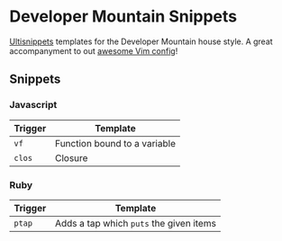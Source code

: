 Developer Mountain Snippets
===========================

[Ultisnippets](https://github.com/SirVer/ultisnips) templates for the Developer Mountain house style.
A great accompanyment to out [awesome Vim config](https://github.com/AdamWhittingham/vim-config)!

## Snippets

### Javascript
Trigger              | Template
---------------------|-----------------------------------------
  `vf`               | Function bound to a variable
  `clos`             | Closure

### Ruby
Trigger              | Template
---------------------|-----------------------------------------
  `ptap`             | Adds a tap which `puts` the given items

